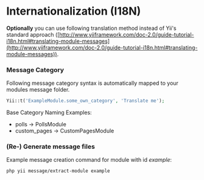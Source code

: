 Internationalization (I18N)
===========================

**Optionally** you can use following translation method instead of Yii's standard approach ([http://www.yiiframework.com/doc-2.0/guide-tutorial-i18n.html#translating-module-messages](http://www.yiiframework.com/doc-2.0/guide-tutorial-i18n.html#translating-module-messages)).  


### Message Category

Following message category syntax is automatically mapped to your modules message folder.

```php
Yii::t('ExampleModule.some_own_category', 'Translate me');
```

Base Category Naming Examples:

- polls -> PollsModule
- custom_pages -> CustomPagesModule


### (Re-) Generate message files

Example message creation command for module with id *example*:

```
php yii message/extract-module example
```

